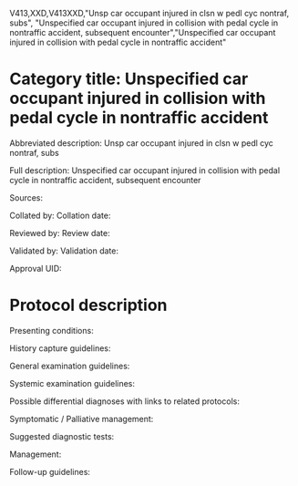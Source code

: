 V413,XXD,V413XXD,"Unsp car occupant injured in clsn w pedl cyc nontraf, subs", "Unspecified car occupant injured in collision with pedal cycle in nontraffic accident, subsequent encounter","Unspecified car occupant injured in collision with pedal cycle in nontraffic accident"
# Category title: Unspecified car occupant injured in collision with pedal cycle in nontraffic accident

Abbreviated description: Unsp car occupant injured in clsn w pedl cyc nontraf, subs

Full description: Unspecified car occupant injured in collision with pedal cycle in nontraffic accident, subsequent encounter

Sources:

Collated by:
Collation date:

Reviewed by:
Review date:

Validated by:
Validation date:

Approval UID:

# Protocol description

Presenting conditions:

History capture guidelines:

General examination guidelines:

Systemic examination guidelines:

Possible differential diagnoses with links to related protocols:

Symptomatic / Palliative management:

Suggested diagnostic tests:

Management:

Follow-up guidelines:

